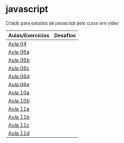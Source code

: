 # javascript
Criado para estudos de javascript pelo curso em vídeo

|Aulas/Exercícios|Desafios|
|-|-|
|[Aula 04](./aula04/ex001.html)||
|[Aula 06a](./aula06/ex002.html)||
|[Aula 06b](./aula06/ex003.html)||
|[Aula 06c](./aula06/ex004.html)||
|[Aula 06d](./aula06/ex005.html)||
|[Aula 06e](./aula06/exTESTE.html)||
|[Aula 10a](./aula10/ex006.html)||
|[Aula 10b](./aula10/ex007.html)||
|[Aula 11a](./aula11/ex008.js)||
|[Aula 11b](./aula11/ex009.js)||
|[Aula 11c](./aula11/ex011.html)||
|[Aula 11d](./aula11/exTESTE.html)||